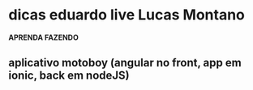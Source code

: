 # dicas eduardo live Lucas Montano

**APRENDA FAZENDO**


## aplicativo motoboy (angular no front, app em ionic, back em nodeJS)

## 
